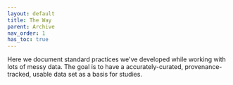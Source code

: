 ```yaml
---
layout: default
title: The Way
parent: Archive
nav_order: 1
has_toc: true
---
```


Here we document standard practices we've developed while working with
lots of messy data. The goal is to have a accurately-curated,
provenance-tracked, usable data set as a basis for studies.
